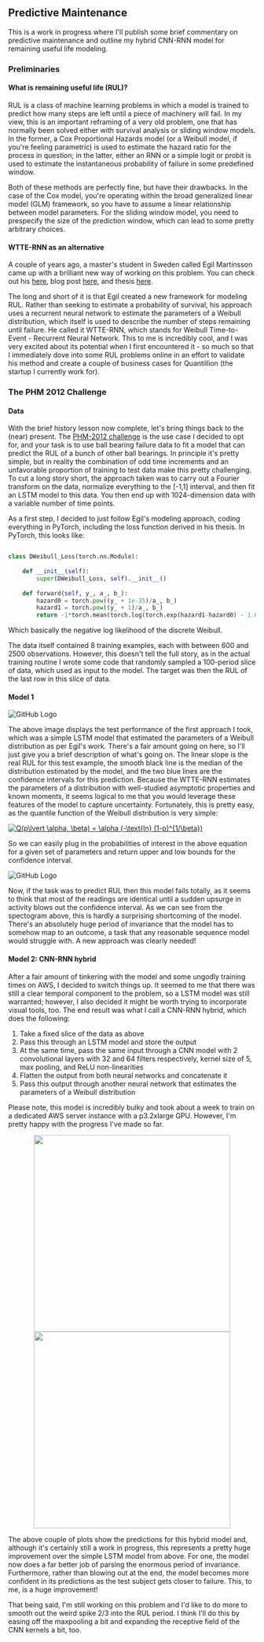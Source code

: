 ## Predictive Maintenance

This is a work in progress where I'll publish some brief commentary on predictive maintenance and outline my hybrid CNN-RNN model for remaining useful life modeling.

### Preliminaries

#### What is remaining useful life (RUL)?

RUL is a class of machine learning problems in which a model is trained to predict how many steps are left until a piece of machinery will fail. In my view, this is an important reframing of a very old problem, one that has normally been solved either with survival analysis or sliding window models. In the former, a Cox Proportional Hazards model (or a Weibull model, if you're feeling parametric) is used to estimate the hazard ratio for the process in question; in the latter, either an RNN or a simple logit or probit is used to estimate the instantaneous probability of failure in some predefined window.

Both of these methods are perfectly fine, but have their drawbacks. In the case of the Cox model, you're operating within the broad generalized linear model (GLM) framework, so you have to assume a linear relationship between model parameters. For the sliding window model, you need to prespecify the size of the prediction window, which can lead to some pretty arbitrary choices. 

#### WTTE-RNN as an alternative

A couple of years ago, a master's student in Sweden called Egil Martinsson came up with a brilliant new way of working on this problem. You can check out his [here](https://github.com/ragulpr/wtte-rnn), blog post [here](https://ragulpr.github.io/2016/12/22/WTTE-RNN-Hackless-churn-modeling/), and thesis [here](https://ragulpr.github.io/assets/draft_master_thesis_martinsson_egil_wtte_rnn_2016.pdf).

The long and short of it is that Egil created a new framework for modeling RUL. Rather than seeking to estimate a probability of survival, his approach uses a recurrent neural network to estimate the parameters of a Weibull distribution, which itself is used to describe the number of steps remaining until failure. He called it WTTE-RNN, which stands for Weibull Time-to-Event - Recurrent Neural Network. This to me is incredibly cool, and I was very excited about its potential when I first encountered it - so much so that I immediately dove into some RUL problems online in an effort to validate his method and create a couple of business cases for Quantillion (the startup I currently work for).

### The PHM 2012 Challenge

#### Data

With the brief history lesson now complete, let's bring things back to the (near) present. The [PHM-2012 challenge](http://www.femto-st.fr/en/Research-departments/AS2M/Research-groups/PHM/IEEE-PHM-2012-Data-challenge.php) is the use case I decided to opt for, and your task is to use ball bearing failure data to fit a model that can predict the RUL of a bunch of other ball bearings. In principle it's pretty simple, but in reality the combination of odd time increments and an unfavorable proportion of training to test data make this pretty challenging. To cut a long story short, the approach taken was to carry out a Fourier transform on the data, normalize everything to the [-1,1] interval, and then fit an LSTM model to this data. You then end up with 1024-dimension data with a variable number of time points.

As a first step, I decided to just follow Egil's modeling approach, coding everything in PyTorch, including the loss function derived in his thesis. In PyTorch, this looks like:

``` python

class DWeibull_Loss(torch.nn.Module):
    
    def __init__(self):
        super(DWeibull_Loss, self).__init__()
    
    def forward(self, y_, a_, b_):
        hazard0 = torch.pow((y_ + 1e-35)/a_, b_)
        hazard1 = torch.pow((y_ + 1)/a_, b_)
        return -1*torch.mean(torch.log(torch.exp(hazard1-hazard0) - 1.0) - hazard1)
```
Which basically the negative log likelihood of the discrete Weibull. 

The data itself contained 8 training examples, each with between 600 and 2500 observations. However, this doesn't tell the full story, as in the actual training routine I wrote some code that randomly sampled a 100-period slice of data, which used as input to the model. The target was then the RUL of the last row in this slice of data. 

#### Model 1

![GitHub Logo](/Rplot02.png)

The above image displays the test performance of the first approach I took, which was a simple LSTM model that estimated the parameters of a Weibull distribution as per Egil's work. There's a fair amount going on here, so I'll just give you a brief description of what's going on. The linear slope is the real RUL for this test example, the smooth black line is the median of the distribution estimated by the model, and the two blue lines are the confidence intervals for this prediction. Because the WTTE-RNN estimates the parameters of a distribution with well-studied asymptotic properties and known moments, it seems logical to me that you would leverage these features of the model to capture uncertainty. Fortunately, this is pretty easy, as the quantile function of the Weibull distribution is very simple:

<a href="https://www.codecogs.com/eqnedit.php?latex=Q(p\lvert&space;\alpha,&space;\beta)&space;=&space;\alpha&space;(-\text{ln}&space;(1-p)^{1/\beta})" target="_blank"><img src="https://latex.codecogs.com/gif.latex?Q(p\lvert&space;\alpha,&space;\beta)&space;=&space;\alpha&space;(-\text{ln}&space;(1-p)^{1/\beta})" title="Q(p\lvert \alpha, \beta) = \alpha (-\text{ln} (1-p)^{1/\beta})" /></a>

So we can easily plug in the probabilities of interest in the above equation for a given set of parameters and return upper and low bounds for the confidence interval.

![GitHub Logo](/exp2.png)

Now, if the task was to predict RUL then this model fails totally, as it seems to think that most of the readings are identical until a sudden upsurge in activity blows out the confidence interval. As we can see from the spectogram above, this is hardly a surprising shortcoming of the model. There's an absolutely huge period of invariance that the model has to somehow map to an outcome, a task that any reasonable sequence model would struggle with. A new approach was clearly needed!

#### Model 2: CNN-RNN hybrid

After a fair amount of tinkering with the model and some ungodly training times on AWS, I decided to switch things up. It seemed to me that there was still a clear temporal component to the problem, so a LSTM model was still warranted; however, I also decided it might be worth trying to incorporate visual tools, too. The end result was what I call a CNN-RNN hybrid, which does the following:

1. Take a fixed slice of the data as above
2. Pass this through an LSTM model and store the output
3. At the same time, pass the same input through a CNN model with 2 convolutional layers with 32 and 64 filters respectively, kernel size of 5, max pooling, and ReLU non-linearities
4. Flatten the output from both neural networks and concatenate it
5. Pass this output through another neural network that estimates the parameters of a Weibull distribution

Please note, this model is incredibly bulky and took about a week to train on a dedicated AWS server instance with a p3.2xlarge GPU. However, I'm pretty happy with the progress I've made so far.

<p float="left">
    <p align="middle">
  <img src="/Rplot_exp.png" width="400" />
  <img src="/Rplot_log.png" width="400" /> 
</p>

The above couple of plots show the predictions for this hybrid model and, although it's certainly still a work in progress, this represents a pretty huge improvement over the simple LSTM model from above. For one, the model now does a far better job of parsing the enormous period of invariance. Furthermore, rather than blowing out at the end, the model becomes more confident in its predictions as the test subject gets closer to failure. This, to me, is a huge improvement!

That being said, I'm still working on this problem and I'd like to do more to smooth out the weird spike 2/3 into the RUL period. I think I'll do this by easing off the maxpooling a bit and expanding the receptive field of the CNN kernels a bit, too.
